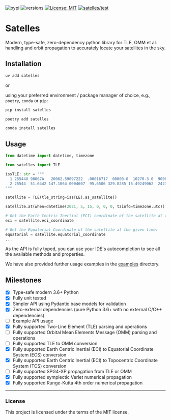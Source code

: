![pypi](https://img.shields.io/pypi/v/satelles.svg)
![versions](https://img.shields.io/pypi/pyversions/satelles.svg)
[![License: MIT](https://img.shields.io/badge/License-MIT-blue.svg)](https://opensource.org/licenses/MIT)
[![satelles/test](https://github.com/michealroberts/satelles/actions/workflows/test.yml/badge.svg)](https://github.com/michealroberts/satelles/actions/workflows/test.yml)

# Satelles

Modern, type-safe, zero-dependency python library for TLE, OMM et al. handling and orbit propagation to accurately locate your satellites in the sky.

## Installation

```bash
uv add satelles
```

or

using your preferred environment / package manager of choice, e.g., `poetry`, `conda` or `pip`:

```bash
pip install satelles
```

```bash
poetry add satelles
```

```bash
conda install satelles
```

## Usage

```python
from datetime import datetime, timezone

from satelles import TLE

issTLE: str = """        
  1 25544U 98067A   20062.59097222  .00016717  00000-0  10270-3 0  9006
  2 25544  51.6442 147.1064 0004607  95.6506 329.8285 15.49249062  2423
"""

satellite = TLE(tle_string=issTLE).as_satellite()

satellite.at(when=datetime(2021, 5, 15, 0, 0, 0, tzinfo=timezone.utc))

# Get the Earth Centric Inertial (ECI) coordinate of the satellite at the given time:
eci = satellite.eci_coordinate

# Get the Equatorial Coordinate of the satellite at the given time:
equatorial = satellite.equatorial_coordinate
...
```

As the API is fully typed, you can use your IDE's autocompletion to see all the available methods and properties.

We have also provided further usage examples in the [examples](./examples) directory.

## Milestones

- [X] Type-safe modern 3.6+ Python
- [X] Fully unit tested
- [X] Simpler API using Pydantic base models for validation
- [X] Zero-external dependencies (pure Python 3.6+ with no external C/C++ dependencies)
- [ ] Example API usage
- [X] Fully supported Two-Line Element (TLE) parsing and operations
- [ ] Fully supported Orbital Mean Elements Message (OMM) parsing and operations
- [ ] Fully supported TLE to OMM conversion
- [X] Fully supported Earth Centric Inertial (ECI) to Equatorial Coordinate System (ECS) conversion
- [X] Fully supported Earth Centric Inertial (ECI) to Topocentric Coordinate System (TCS) conversion
- [ ] Fully supported SPG4-XP propagation from TLE or OMM
- [X] Fully supported symplectic Verlet numerical propagation
- [X] Fully supported Runge-Kutta 4th order numerical propagation

---

### License

This project is licensed under the terms of the MIT license.
